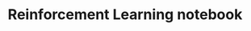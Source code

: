 ---
layout: ipython
notebook: note1
comments: False
title: "Reinforcement Learning notebook"
permalink: anything-you-want
---